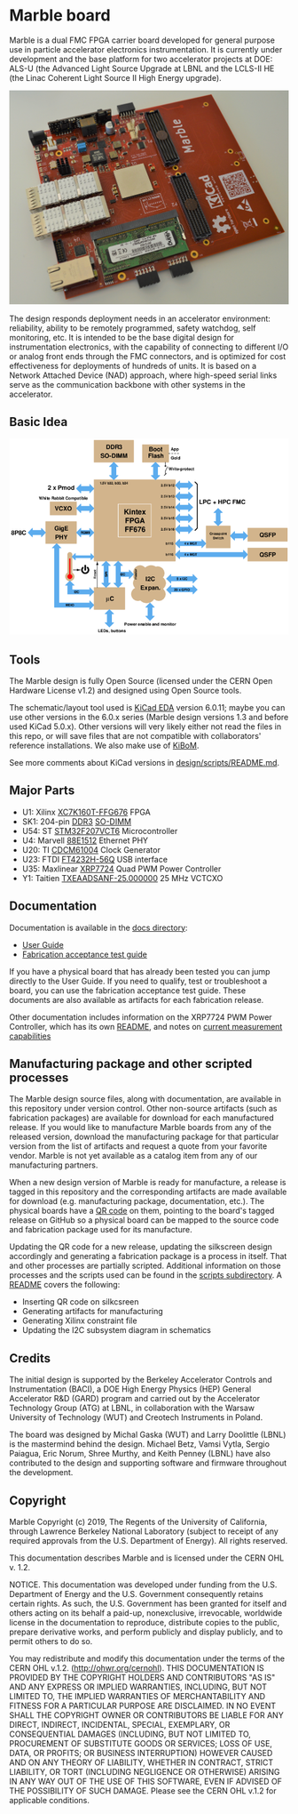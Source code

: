 # Marble board

Marble is a dual FMC FPGA carrier board developed for general purpose use in particle accelerator electronics instrumentation. It is currently under development and the base platform for two accelerator projects at DOE: ALS-U (the Advanced Light Source Upgrade at LBNL and the LCLS-II HE (the Linac Coherent Light Source II High Energy upgrade).

![marble](docs/marble.jpg)

The design responds deployment needs in an accelerator environment: reliability, ability to be remotely programmed, safety watchdog, self monitoring, etc. It is intended to be the base digital design for instrumentation electronics, with the capability of connecting to different I/O or analog front ends through the FMC connectors, and is optimized for cost effectiveness for deployments of hundreds of units. It is based on a Network Attached Device (NAD) approach, where high-speed serial links serve as the communication backbone with other systems in the accelerator.

## Basic Idea

![block diagram](docs/block_k3.png)

## Tools

The Marble design is fully Open Source (licensed under the CERN Open Hardware License v1.2) and designed using Open Source tools.

The schematic/layout tool used is [KiCad EDA](http://www.kicad.org/)
version 6.0.11; maybe you can use other versions in the 6.0.x series
(Marble design versions 1.3 and before used KiCad 5.0.x).
Other versions will very likely either not read the files
in this repo, or will save files that are not compatible with
collaborators' reference installations.
We also make use of [KiBoM](https://github.com/SchrodingersGat/KiBoM).

See more comments about KiCad versions in [design/scripts/README.md](design/scripts/README.md).

## Major Parts

* U1: Xilinx [XC7K160T-FFG676](https://www.xilinx.com/products/silicon-devices/fpga/kintex-7.html) FPGA
* SK1: 204-pin [DDR3](https://en.wikipedia.org/wiki/DDR3_SDRAM) [SO-DIMM](https://en.wikipedia.org/wiki/SO-DIMM)
* U54: ST [STM32F207VCT6](http://www.st.com/st-web-ui/static/active/en/resource/technical/document/datasheet/CD00237391.pdf) Microcontroller
* U4: Marvell [88E1512](https://www.marvell.com/documents/eoxwrbluvwybgxvagkkf/) Ethernet PHY
* U20: TI [CDCM61004](http://www.ti.com/product/CDCM61004) Clock Generator
* U23: FTDI [FT4232H-56Q](https://www.ftdichip.com/Products/ICs/FT4232H.htm) USB interface
* U35: Maxlinear [XRP7724](https://www.maxlinear.com/product/power-management/universal-pmics/universal-pmics/xrp7724) Quad PWM Power Controller
* Y1: Taitien [TXEAADSANF-25.000000](https://www.taitien.com/wp-content/uploads/2015/12/XO-0076_TX.pdf) 25 MHz VCTCXO

## Documentation

Documentation is available in the [docs directory](docs/):

* [User Guide](docs/marble_user_guide/Marble_User_Guide.pdf)
* [Fabrication acceptance test guide](docs/marble_test_guide/Marble_Test_Guide.pdf)


If you have a physical board that has already been tested you can jump directly to the User Guide. If you need to qualify, test or troubleshoot a board, you can use the fabrication acceptance test guide. These documents are also available as artifacts for each fabrication release.

Other documentation includes information on the XRP7724 PWM Power Controller, which has its own [README](xr_chip/README.md), and notes on [current measurement capabilities](docs/shunts.md)

## Manufacturing package and other scripted processes

The Marble design source files, along with documentation, are available in this repository under version control.
Other non-source artifacts (such as fabrication packages) are available for download for each manufactured release.
If you would like to manufacture Marble boards from any of the released version, download the manufacturing package for that particular version from the list of artifacts and request a quote from your favorite vendor. Marble is not yet available as a catalog item from any of our manufacturing partners.

When a new design version of Marble is ready for manufacture, a release is tagged in this repository and the corresponding artifacts are made available for download (e.g. manufacturing package, documentation, etc.). The physical boards have a [QR code](https://en.wikipedia.org/wiki/QR_code) on them, pointing to the board's tagged release on GitHub so a physical board can be mapped to the source code and fabrication package used for its manufacture.

Updating the QR code for a new release, updating the silkscreen design accordingly and generating a fabrication package is a process in itself. That and other processes are partially scripted. Additional information on those processes and the scripts used can be found in the [scripts subdirectory](design/scripts). A [README](design/scripts/README.md) covers the following:

* Inserting QR code on silkcsreen
* Generating artifacts for manufacturing
* Generating Xilinx constraint file
* Updating the I2C subsystem diagram in schematics

## Credits

The initial design is supported by the Berkeley Accelerator Controls and Instrumentation (BACI), a DOE High Energy Physics (HEP) General Accelerator R&D (GARD) program and carried out by the Accelerator Technology Group (ATG) at LBNL, in collaboration with the Warsaw University of Technology (WUT) and Creotech Instruments in Poland.

The board was designed by Michal Gaska (WUT) and Larry Doolittle (LBNL) is the mastermind behind the design. Michael Betz, Vamsi Vytla, Sergio Paiagua, Eric Norum, Shree Murthy, and Keith Penney (LBNL) have also contributed to the design and supporting software and firmware throughout the development.

## Copyright

Marble Copyright (c) 2019, The Regents of the University of California, through Lawrence Berkeley National Laboratory (subject to receipt of any required approvals from the U.S. Department of Energy). All rights reserved.

This documentation describes Marble and is licensed under the CERN OHL v. 1.2.

NOTICE. This documentation was developed under funding from the U.S. Department of Energy and the U.S. Government consequently retains certain rights. As such, the U.S. Government has been granted for itself and others acting on its behalf a paid-up, nonexclusive, irrevocable, worldwide license in the documentation to reproduce, distribute copies to the public, prepare derivative works, and perform publicly and display publicly, and to permit others to do so.

You may redistribute and modify this documentation under the terms of the CERN OHL v.1.2. (http://ohwr.org/cernohl). THIS DOCUMENTATION IS PROVIDED BY THE COPYRIGHT HOLDERS AND CONTRIBUTORS "AS IS" AND ANY EXPRESS OR IMPLIED WARRANTIES, INCLUDING, BUT NOT LIMITED TO, THE IMPLIED WARRANTIES OF MERCHANTABILITY AND FITNESS FOR A PARTICULAR PURPOSE ARE DISCLAIMED. IN NO EVENT SHALL THE COPYRIGHT OWNER OR CONTRIBUTORS BE LIABLE FOR ANY DIRECT, INDIRECT, INCIDENTAL, SPECIAL, EXEMPLARY, OR CONSEQUENTIAL DAMAGES (INCLUDING, BUT NOT LIMITED TO, PROCUREMENT OF SUBSTITUTE GOODS OR SERVICES; LOSS OF USE, DATA, OR PROFITS; OR BUSINESS INTERRUPTION) HOWEVER CAUSED AND ON ANY THEORY OF LIABILITY, WHETHER IN CONTRACT, STRICT LIABILITY, OR TORT (INCLUDING NEGLIGENCE OR OTHERWISE) ARISING IN ANY WAY OUT OF THE USE OF THIS SOFTWARE, EVEN IF ADVISED OF THE POSSIBILITY OF SUCH DAMAGE. Please see the CERN OHL v.1.2 for applicable conditions.
